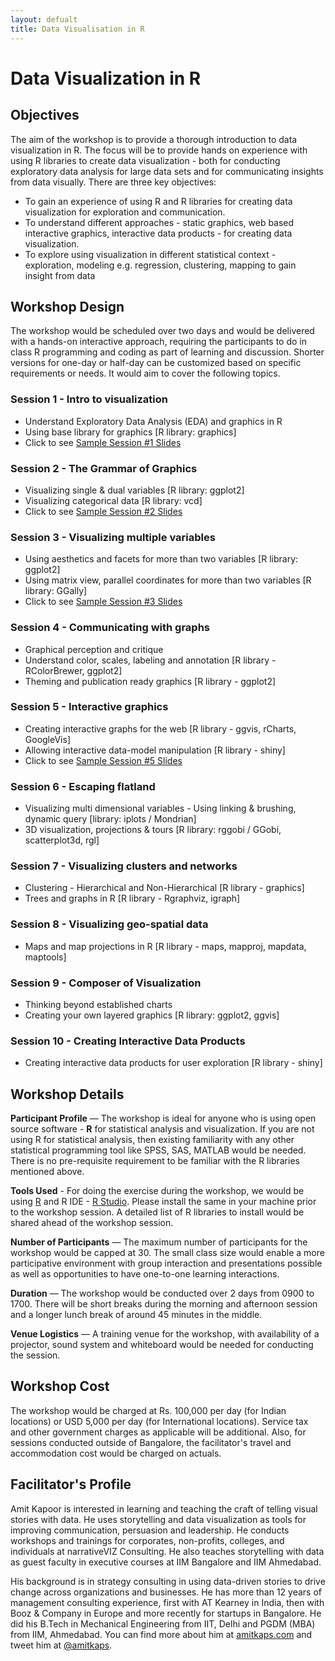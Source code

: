 ```yaml
---
layout: defualt
title: Data Visualisation in R
---
```


# Data Visualization in R

## Objectives

The aim of the workshop is to provide a thorough introduction to data visualization in R. The focus will be to provide hands on experience with using R libraries to create data visualization - both for conducting exploratory data analysis for large data sets and for communicating insights from data visually. There are three key objectives:

* To gain an experience of using R and R libraries for creating data visualization for exploration and communication.
* To understand different approaches - static graphics, web based interactive graphics, interactive data products - for creating data visualization.
* To explore using visualization in different statistical context - exploration, modeling e.g. regression, clustering, mapping to gain insight from data

## Workshop Design

The workshop would be scheduled over two days and would be delivered with a hands-on interactive approach, requiring the participants to do in class R programming and coding as part of learning and discussion. Shorter versions for one-day or half-day can be customized based on specific requirements or needs. It would aim to cover the following topics.

### Session 1 - Intro to visualization
- Understand Exploratory Data Analysis (EDA) and graphics in R
- Using base library for graphics [R library: graphics]
- Click to see [Sample Session #1 Slides](../../playbook/R.html)

### Session 2 - The Grammar of Graphics
- Visualizing single & dual variables [R library: ggplot2]
- Visualizing categorical data [R library: vcd]
- Click to see [Sample Session #2 Slides](../../playbook/ggplot2.html)

### Session 3 - Visualizing multiple variables
- Using aesthetics and facets for more than two variables [R library: ggplot2]
- Using matrix view, parallel coordinates for more than two variables [R library: GGally]
- Click to see [Sample Session #3 Slides](../../playbook/multi_variable_visualization.html)

### Session 4 - Communicating with graphs
- Graphical perception and critique
- Understand color, scales, labeling and annotation [R library - RColorBrewer, ggplot2]
- Theming and publication ready graphics [R library - ggplot2]

### Session 5 - Interactive graphics
- Creating interactive graphs for the web [R library - ggvis, rCharts, GoogleVis]
- Allowing interactive data-model manipulation [R library - shiny]
- Click to see [Sample Session #5 Slides](../../playbook/interactiveR.html)

### Session 6 - Escaping flatland
- Visualizing multi dimensional variables - Using linking & brushing, dynamic query [library: iplots / Mondrian]
- 3D visualization, projections & tours  [R library: rggobi / GGobi, scatterplot3d, rgl]

### Session 7 - Visualizing clusters and networks
- Clustering - Hierarchical and Non-Hierarchical [R library - graphics]
- Trees and graphs in R [R library - Rgraphviz, igraph]

### Session 8 - Visualizing geo-spatial data
- Maps and map projections in R [R library - maps, mapproj, mapdata, maptools]

### Session 9 - Composer of Visualization
- Thinking beyond established charts
- Creating your own layered graphics [R library: ggplot2, ggvis]

### Session 10 - Creating Interactive Data Products
- Creating interactive data products for user exploration [R library - shiny]


## Workshop Details
**Participant Profile** — The workshop is ideal for anyone who is using open source software - **R** for statistical analysis and visualization. If you are not using R for statistical analysis, then existing familiarity with any other statistical programming tool like SPSS, SAS, MATLAB would be needed. There is no pre-requisite requirement to be familiar with the R libraries mentioned above.

**Tools Used** - For doing the exercise during the workshop, we would be using [R](http://www.r-project.org/) and R IDE - [R Studio](http://www.rstudio.com/). Please install the same in your machine prior to the workshop session. A detailed list of R libraries to install would be shared ahead of the workshop session.

**Number of Participants** —  The maximum number of participants for the workshop would be capped at 30. The small class size would enable a more participative environment with group interaction and presentations possible as well as opportunities to have one-to-one learning interactions.

**Duration** — The workshop would be conducted over 2 days from 0900 to 1700. There will be short breaks during the morning and afternoon session and a longer lunch break of around 45 minutes in the middle.

**Venue Logistics** — A training venue for the workshop, with availability of a projector, sound system and whiteboard would be needed for conducting the session.

## Workshop Cost

The workshop would be charged at Rs. 100,000 per day (for Indian locations) or USD 5,000 per day (for International locations). Service tax and other government charges as applicable will be additional. Also, for sessions conducted outside of Bangalore, the facilitator's travel and accommodation cost would be charged on actuals.


## Facilitator's Profile
Amit Kapoor is interested in learning and teaching the craft of telling visual stories with data. He uses storytelling and data visualization as tools for improving communication, persuasion and leadership. He conducts workshops and trainings for corporates, non-profits, colleges, and individuals at narrativeVIZ Consulting. He also teaches storytelling with data as guest faculty in executive courses at IIM Bangalore and IIM Ahmedabad.

His background is in strategy consulting in using data-driven stories to drive change across organizations and businesses. He has more than 12 years of management consulting experience, first with AT Kearney in India, then with Booz & Company in Europe and more recently for startups in Bangalore. He did his B.Tech in Mechanical Engineering from IIT, Delhi and PGDM (MBA) from IIM, Ahmedabad. You can find more about him at [amitkaps.com](http://amitkaps.com) and tweet him at [@amitkaps](https://twitter.com/amitkaps).

